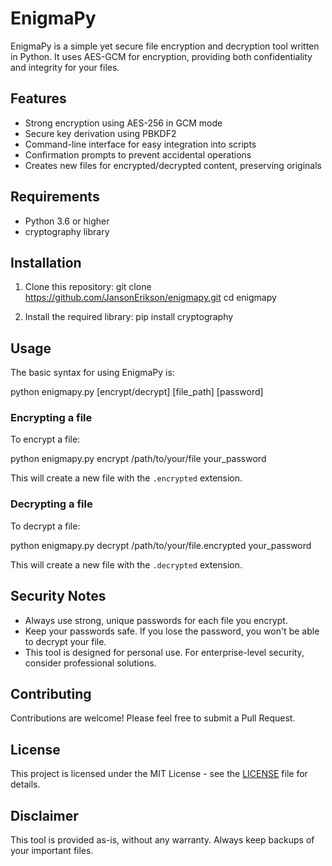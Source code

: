 # EnigmaPy

EnigmaPy is a simple yet secure file encryption and decryption tool written in Python. It uses AES-GCM for encryption, providing both confidentiality and integrity for your files.

## Features

- Strong encryption using AES-256 in GCM mode
- Secure key derivation using PBKDF2
- Command-line interface for easy integration into scripts
- Confirmation prompts to prevent accidental operations
- Creates new files for encrypted/decrypted content, preserving originals

## Requirements

- Python 3.6 or higher
- cryptography library

## Installation

1. Clone this repository:
   git clone https://github.com/JansonErikson/enigmapy.git
   cd enigmapy

2. Install the required library:
   pip install cryptography

## Usage

The basic syntax for using EnigmaPy is:

python enigmapy.py [encrypt/decrypt] [file_path] [password]

### Encrypting a file

To encrypt a file:

python enigmapy.py encrypt /path/to/your/file your_password

This will create a new file with the `.encrypted` extension.

### Decrypting a file

To decrypt a file:

python enigmapy.py decrypt /path/to/your/file.encrypted your_password

This will create a new file with the `.decrypted` extension.

## Security Notes

- Always use strong, unique passwords for each file you encrypt.
- Keep your passwords safe. If you lose the password, you won't be able to decrypt your file.
- This tool is designed for personal use. For enterprise-level security, consider professional solutions.

## Contributing

Contributions are welcome! Please feel free to submit a Pull Request.

## License

This project is licensed under the MIT License - see the [LICENSE](LICENSE) file for details.

## Disclaimer

This tool is provided as-is, without any warranty. Always keep backups of your important files.
